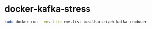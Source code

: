 # docker-kafka-stress
```bash
sudo docker run --env-file env.list basilhariri/eh-kafka-producer
```
